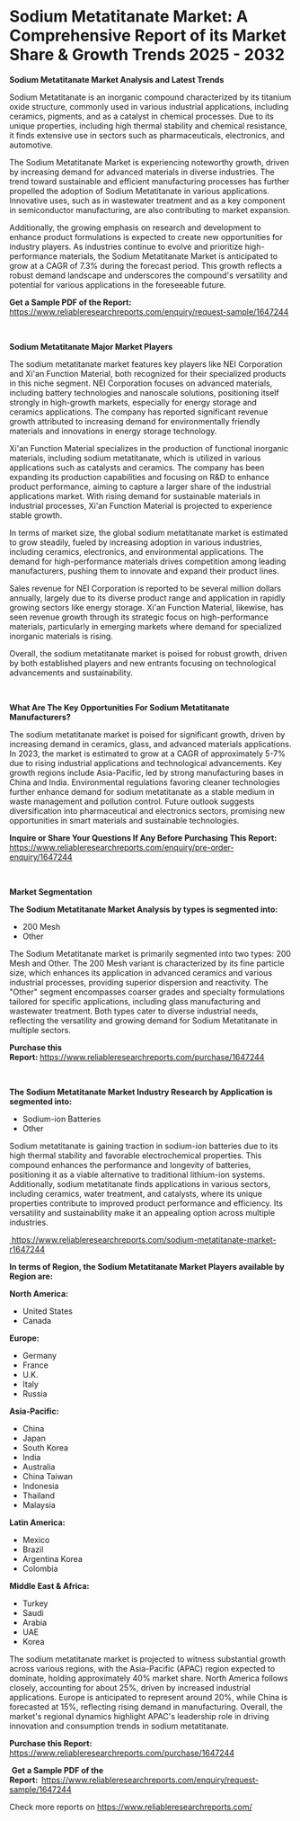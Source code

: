 <p><h1>Sodium Metatitanate Market: A Comprehensive Report of its Market Share & Growth Trends 2025 - 2032</h1></p><p><strong>Sodium Metatitanate Market Analysis and Latest Trends</strong></p>
<p><p>Sodium Metatitanate is an inorganic compound characterized by its titanium oxide structure, commonly used in various industrial applications, including ceramics, pigments, and as a catalyst in chemical processes. Due to its unique properties, including high thermal stability and chemical resistance, it finds extensive use in sectors such as pharmaceuticals, electronics, and automotive.</p><p>The Sodium Metatitanate Market is experiencing noteworthy growth, driven by increasing demand for advanced materials in diverse industries. The trend toward sustainable and efficient manufacturing processes has further propelled the adoption of Sodium Metatitanate in various applications. Innovative uses, such as in wastewater treatment and as a key component in semiconductor manufacturing, are also contributing to market expansion.</p><p>Additionally, the growing emphasis on research and development to enhance product formulations is expected to create new opportunities for industry players. As industries continue to evolve and prioritize high-performance materials, the Sodium Metatitanate Market is anticipated to grow at a CAGR of 7.3% during the forecast period. This growth reflects a robust demand landscape and underscores the compound's versatility and potential for various applications in the foreseeable future.</p></p>
<p><strong>Get a Sample PDF of the Report:&nbsp;</strong> <a href="https://www.reliableresearchreports.com/enquiry/request-sample/1647244?utm_campaign=2177&utm_medium=2&utm_source=Github&utm_content=ia&utm_term=30012025&utm_id=sodium-metatitanate">https://www.reliableresearchreports.com/enquiry/request-sample/1647244</a></p>
<p>&nbsp;</p>
<p><strong>Sodium Metatitanate Major Market Players</strong></p>
<p><p>The sodium metatitanate market features key players like NEI Corporation and Xi'an Function Material, both recognized for their specialized products in this niche segment. NEI Corporation focuses on advanced materials, including battery technologies and nanoscale solutions, positioning itself strongly in high-growth markets, especially for energy storage and ceramics applications. The company has reported significant revenue growth attributed to increasing demand for environmentally friendly materials and innovations in energy storage technology.</p><p>Xi'an Function Material specializes in the production of functional inorganic materials, including sodium metatitanate, which is utilized in various applications such as catalysts and ceramics. The company has been expanding its production capabilities and focusing on R&D to enhance product performance, aiming to capture a larger share of the industrial applications market. With rising demand for sustainable materials in industrial processes, Xi'an Function Material is projected to experience stable growth.</p><p>In terms of market size, the global sodium metatitanate market is estimated to grow steadily, fueled by increasing adoption in various industries, including ceramics, electronics, and environmental applications. The demand for high-performance materials drives competition among leading manufacturers, pushing them to innovate and expand their product lines.</p><p>Sales revenue for NEI Corporation is reported to be several million dollars annually, largely due to its diverse product range and application in rapidly growing sectors like energy storage. Xi'an Function Material, likewise, has seen revenue growth through its strategic focus on high-performance materials, particularly in emerging markets where demand for specialized inorganic materials is rising.</p><p>Overall, the sodium metatitanate market is poised for robust growth, driven by both established players and new entrants focusing on technological advancements and sustainability.</p></p>
<p>&nbsp;</p>
<p><strong>What Are The Key Opportunities For Sodium Metatitanate Manufacturers?</strong></p>
<p><p>The sodium metatitanate market is poised for significant growth, driven by increasing demand in ceramics, glass, and advanced materials applications. In 2023, the market is estimated to grow at a CAGR of approximately 5-7% due to rising industrial applications and technological advancements. Key growth regions include Asia-Pacific, led by strong manufacturing bases in China and India. Environmental regulations favoring cleaner technologies further enhance demand for sodium metatitanate as a stable medium in waste management and pollution control. Future outlook suggests diversification into pharmaceutical and electronics sectors, promising new opportunities in smart materials and sustainable technologies.</p></p>
<p><strong>Inquire or Share Your Questions If Any Before Purchasing This Report:</strong> <a href="https://www.reliableresearchreports.com/enquiry/pre-order-enquiry/1647244?utm_campaign=2177&utm_medium=2&utm_source=Github&utm_content=ia&utm_term=30012025&utm_id=sodium-metatitanate">https://www.reliableresearchreports.com/enquiry/pre-order-enquiry/1647244</a></p>
<p>&nbsp;</p>
<p><strong>Market Segmentation</strong></p>
<p><strong>The Sodium Metatitanate Market Analysis by types is segmented into:</strong></p>
<p><ul><li>200 Mesh</li><li>Other</li></ul></p>
<p><p>The Sodium Metatitanate market is primarily segmented into two types: 200 Mesh and Other. The 200 Mesh variant is characterized by its fine particle size, which enhances its application in advanced ceramics and various industrial processes, providing superior dispersion and reactivity. The "Other" segment encompasses coarser grades and specialty formulations tailored for specific applications, including glass manufacturing and wastewater treatment. Both types cater to diverse industrial needs, reflecting the versatility and growing demand for Sodium Metatitanate in multiple sectors.</p></p>
<p><strong>Purchase this Report:&nbsp;</strong><a href="https://www.reliableresearchreports.com/purchase/1647244?utm_campaign=2177&utm_medium=2&utm_source=Github&utm_content=ia&utm_term=30012025&utm_id=sodium-metatitanate">https://www.reliableresearchreports.com/purchase/1647244</a></p>
<p>&nbsp;</p>
<p><strong>The Sodium Metatitanate Market Industry Research by Application is segmented into:</strong></p>
<p><ul><li>Sodium-ion Batteries</li><li>Other</li></ul></p>
<p><p>Sodium metatitanate is gaining traction in sodium-ion batteries due to its high thermal stability and favorable electrochemical properties. This compound enhances the performance and longevity of batteries, positioning it as a viable alternative to traditional lithium-ion systems. Additionally, sodium metatitanate finds applications in various sectors, including ceramics, water treatment, and catalysts, where its unique properties contribute to improved product performance and efficiency. Its versatility and sustainability make it an appealing option across multiple industries.</p></p>
<p><a href="https://www.reliableresearchreports.com/sodium-metatitanate-market-r1647244?utm_campaign=2177&utm_medium=2&utm_source=Github&utm_content=ia&utm_term=30012025&utm_id=sodium-metatitanate">&nbsp;https://www.reliableresearchreports.com/sodium-metatitanate-market-r1647244</a></p>
<p><strong>In terms of Region, the Sodium Metatitanate Market Players available by Region are:</strong></p>
<p>
    <p> <strong> North America: </strong>
        <ul>
            <li>United States</li>
            <li>Canada</li>
        </ul>
        </p> 
    <p> <strong> Europe: </strong>
        <ul>
            <li>Germany</li>
            <li>France</li>
            <li>U.K.</li>
            <li>Italy</li>
            <li>Russia</li>
        </ul>
        </p> 
    <p> <strong> Asia-Pacific: </strong>
        <ul>
            <li>China</li>
            <li>Japan</li>
            <li>South Korea</li>
            <li>India</li>
            <li>Australia</li>
            <li>China Taiwan</li>
            <li>Indonesia</li>
            <li>Thailand</li>
            <li>Malaysia</li>
        </ul>
        </p> 
    <p> <strong> Latin America: </strong>
        <ul>
            <li>Mexico</li>
            <li>Brazil</li>
            <li>Argentina Korea</li>
            <li>Colombia</li>
        </ul>
        </p> 
    <p> <strong> Middle East & Africa: </strong>
        <ul>
            <li>Turkey</li>
            <li>Saudi</li>
            <li>Arabia</li>
            <li>UAE</li>
            <li>Korea</li>
        </ul>
    </p>
    </p>
<p><p>The sodium metatitanate market is projected to witness substantial growth across various regions, with the Asia-Pacific (APAC) region expected to dominate, holding approximately 40% market share. North America follows closely, accounting for about 25%, driven by increased industrial applications. Europe is anticipated to represent around 20%, while China is forecasted at 15%, reflecting rising demand in manufacturing. Overall, the market's regional dynamics highlight APAC's leadership role in driving innovation and consumption trends in sodium metatitanate.</p></p>
<p><strong>Purchase this Report: </strong><a href="https://www.reliableresearchreports.com/purchase/1647244?utm_campaign=2177&utm_medium=2&utm_source=Github&utm_content=ia&utm_term=30012025&utm_id=sodium-metatitanate">https://www.reliableresearchreports.com/purchase/1647244</a></p>
<p>&nbsp;<strong>Get a Sample PDF of the Report:&nbsp;&nbsp;</strong><a href="https://www.reliableresearchreports.com/enquiry/request-sample/1647244?utm_campaign=2177&utm_medium=2&utm_source=Github&utm_content=ia&utm_term=30012025&utm_id=sodium-metatitanate">https://www.reliableresearchreports.com/enquiry/request-sample/1647244</a></p>
<p><strong></strong></p>
<p>Check more reports on <a href="https://www.reliableresearchreports.com/?utm_campaign=2177&utm_medium=2&utm_source=Github&utm_content=ia&utm_term=30012025&utm_id=sodium-metatitanate">https://www.reliableresearchreports.com/</a></p>